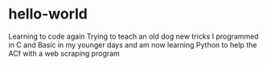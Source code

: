 # hello-world
Learning to code again
Trying to teach an old dog new tricks
I programmed in C and Basic in my younger days and am now learning Python to help the ACf with a web scraping program
